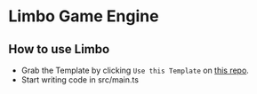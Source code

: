 # Limbo Game Engine

## How to use Limbo

- Grab the Template by clicking `Use this Template` on [this repo](https://github.com/notexplosive/limbo-runner-template).
- Start writing code in src/main.ts
